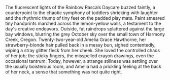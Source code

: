 The fluorescent lights of the Rainbow Rascals Daycare buzzed faintly, a counterpoint to the chaotic symphony of toddlers shrieking with laughter and the rhythmic thump of tiny feet on the padded play mats. Paint smeared tiny handprints marched across the lemon-yellow walls, a testament to the day's creative endeavors.  Outside, fat raindrops splattered against the large bay windows, blurring the grey October sky over the small town of Harmony Creek, Oregon.  Twenty-two-year-old Amelia Grace Hawthorne, her strawberry-blonde hair pulled back in a messy bun, sighed contentedly, wiping a stray glitter fleck from her cheek.  She loved the controlled chaos of her job; the sticky fingers, the misspelled crayon drawings, even the occasional tantrum. Today, however, a strange stillness was settling over the usually boisterous room, and Amelia had a prickling feeling at the back of her neck, a sense that something was not quite right.
